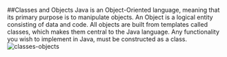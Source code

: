 ##Classes and Objects
Java is an Object-Oriented language, meaning that its primary purpose is to manipulate objects. An Object is a logical entity 
consisting of data and code. All objects are built from templates called classes, which makes them central to the Java language. 
Any functionality you wish to implement in Java, must be constructed as a class.
![classes-objects](https://cloud.githubusercontent.com/assets/13823751/21015511/e0b9f228-bd27-11e6-8303-152cdf3cfe3c.jpg)

